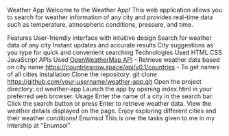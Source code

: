 Weather App
Welcome to the Weather App! This web application allows you to search for weather information of any city and provides real-time data such as temperature, atmospheric conditions, pressure, and time.

Features
User-friendly interface with intuitive design
Search for weather data of any city
Instant updates and accurate results
City suggestions as you type for quick and convenient searching
Technologies Used
HTML
CSS
JavaScript
APIs Used
[OpenWeatherMap API](https://openweathermap.org/api) - Retrieve weather data based on city name
https://countriesnow.space/api/v0.1/countries - To get names of all cities
Installation
Clone the repository: git clone https://github.com/your-username/weather-app.git
Open the project directory: cd weather-app
Launch the app by opening index.html in your preferred web browser.
Usage
Enter the name of a city in the search bar.
Click the search button or press Enter to retrieve weather data.
View the weather details displayed on the page.
Enjoy exploring different cities and their weather conditions!
Enumsol
This is one the tasks given to me in my Intership at "Enumsol"
